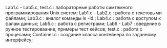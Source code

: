 Lab1.c - Lab5.c, test.c : лабораторные работы симтемного программирования Unix систем;
Lab1.c - Lab2.c : работа с текстовыми файлами;
Lab3.c : аналог команды ls -ld.;
Lab4.c :  работа с доступом к фалам данных;
Lab5.c : работа с регистрами;
Lab6 - Lab7 : введение в ручное тестироваание, примеры тест кейсов;
test.c : работа с процесами;
Container.c : создание класса контейнера по заданному интерфейсу;
